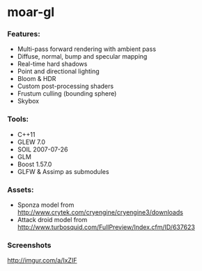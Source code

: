 # moar-gl

### Features:
- Multi-pass forward rendering with ambient pass
- Diffuse, normal, bump and specular mapping
- Real-time hard shadows
- Point and directional lighting
- Bloom & HDR
- Custom post-processing shaders
- Frustum culling (bounding sphere)
- Skybox

### Tools:

- C++11
- GLEW 7.0
- SOIL 2007-07-26
- GLM
- Boost 1.57.0
- GLFW & Assimp as submodules

### Assets:

- Sponza model from http://www.crytek.com/cryengine/cryengine3/downloads
- Attack droid model from http://www.turbosquid.com/FullPreview/Index.cfm/ID/637623

### Screenshots

http://imgur.com/a/IxZIF
